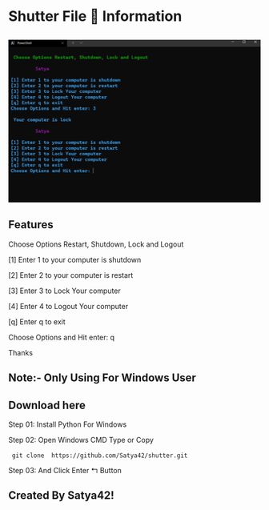 
# Shutter File 📂 Information 

##
![alt tag](https://github.com/Satya42/shutter/blob/main/File.png)

 ## Features 
  
  Choose Options Restart, Shutdown, Lock and Logout

 [1] Enter 1 to your computer is shutdown
 
 [2] Enter 2 to your computer is restart
 
 [3] Enter 3 to Lock Your computer
 
 [4] Enter 4 to Logout Your computer
 
 [q] Enter q to exit
 
 Choose Options and Hit enter: q

  Thanks
 
## Note:-  Only Using For Windows User  

## Download here

Step 01: Install Python For Windows

Step 02: Open Windows CMD Type or Copy 

     git clone  https://github.com/Satya42/shutter.git
 
Step 03:  And Click Enter ↰ Button





## Created By Satya42!
